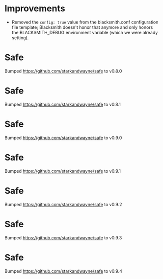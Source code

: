 # Improvements

- Removed the `config: true` value from the blacksmith.conf
  configuration file template; Blacksmith doesn't honor that
  anymore and only honors the BLACKSMITH_DEBUG environment
  variable (which we were already setting).

# Safe
Bumped https://github.com/starkandwayne/safe to v0.8.0

# Safe
Bumped https://github.com/starkandwayne/safe to v0.8.1

# Safe
Bumped https://github.com/starkandwayne/safe to v0.9.0

# Safe
Bumped https://github.com/starkandwayne/safe to v0.9.1

# Safe
Bumped https://github.com/starkandwayne/safe to v0.9.2

# Safe
Bumped https://github.com/starkandwayne/safe to v0.9.3

# Safe
Bumped https://github.com/starkandwayne/safe to v0.9.4
